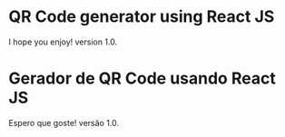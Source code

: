 # QR Code generator using React JS
I hope you enjoy! version 1.0.

# Gerador de QR Code usando React JS
Espero que goste! versão 1.0.